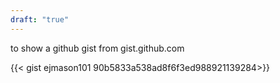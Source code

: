 ```yaml
---
draft: "true"
---
```

to show a github gist from gist.github.com

{{< gist ejmason101 90b5833a538ad8f6f3ed988921139284>}}